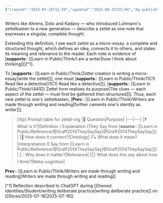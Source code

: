 ```yaml
---
{"created":"2025-07-16T12:59","updated":"2025-08-31T15:04","dg-publish":true,"dg-permalink":"1a4-zettel-micro-essay","id":"1a4","dg-path":"Think/Zettel as micro-essay.md","permalink":"/1a4-zettel-micro-essay/","dgPassFrontmatter":true,"noteIcon":"1"}
---
```


Writers like Ahrens, Doto and Kadavy — who introduced Luhmann's zettelkasten to a new generation — describe a zettel as one note that expresses a singular, complete thought. 

Extending this definition, I see each zettel as a micro-essay: a complete and structured thought, which defines an idea, connects it to others, and states its meaning and relevance to the reader. Each note is evidence of [**supports**:: [[Learn in Public/Think/I am a writer\|how I think about thinking]]][^1]. 

To [**supports**:: [[Learn in Public/Think/Zettel creation is writing a micro-essay\|write the zettel]]], one must [**supports**:: [[Learn in Public/Think/(1C1) Read like a detective\|(1C1) Read like a detective]]]. [**supports**:: [[Learn in Public/Think/(4A1D) Zettel form realises its purpose\|The clues — each aspect of the zettel — must first be gathered then structured]]]. Thus, each new zettel to one's zettelkasten, [**Prev**:: [[Learn in Public/Think/Writers are made through writing and reading\|further cements one's identity as writer]]].


> [!tip] Prompt table for zettel-ing 
> |💬 Question|Purpose|
> |---|---|
> |❓ What is it?|Definition / Explanation (They Say from [**source**:: [[Learn in Public/Reference/@Graff2014TheySaySay\|@Graff2014TheySaySay]]) |
> |🧩 How does it connect?|Ontology|
> |🔍 What does it mean?|Interpretation (I Say from [[Learn in Public/Reference/@Graff2014TheySaySay\|@Graff2014TheySaySay]])|
> |💡 Why does it matter?|Relevance|
> |🪞 What does this say about how I think?|Meta-cognition|

**Prev**:: [[Learn in Public/Think/Writers are made through writing and reading\|Writers are made through writing and reading]]

[^1] Reflection described to ChatGPT during [[Owned Identities/Student/writing deliberate practice\|writing deliberate practice]] on [[Slices/2025-07-16\|2025-07-16]]